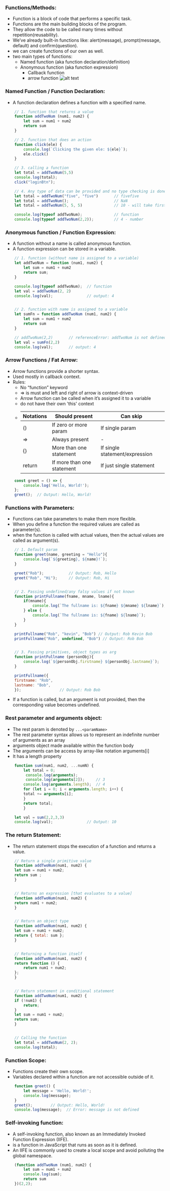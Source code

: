 ### Functions/Methods:
- Function is a block of code that performs a specific task.
- Functions are the main building blocks of the program.
- They allow the code to be called many times without repetition(reusability).
- We’ve already built-in functions like: alert(message), prompt(message, default) and confirm(question).
- we can create functions of our own as well.
- two main types of functions:
    - Named function (aka function declaration/definition)
    - Anonymous function (aka function expression)
        - Callback function
        - arrow function
![alt text](<../Others/function definition.png>)


### Named Function / Function Declaration:
- A function declaration defines a function with a specified name.

```js
    // 1. function that returns a value
    function addTwoNum (num1, num2) {
        let sum = num1 + num2
        return sum
    }

    // 2. function that does an action
    function click(ele) {
        console.log(`Clicking the given ele: ${ele}`);
        ele.click()
    }

    // 3. calling a function
    let total = addTwoNum(5,5)
    console.log(total);
    click("loginBtn");

    // 4. Any type of data can be provided and no type checking is done (cons in js)
    let total = addTwoNum("five", "five")       // fivefive
    let total = addTwoNum();                    // NaN
    let total = addTwoNum(5, 5, 5)              // 10 - will take first two arguments & ignore the rest

    console.log(typeof addTwoNum);              // function 
    console.log(typeof addTwoNum(2,2));         // 4 - number
```


### Anonymous function / Function Expression:
- A function without a name is called anonymous function.
- A function expression can be stored in a variable.

```js
    // 1. function (without name is assigned to a variable)
    let addTwoNum = function (num1, num2) {
        let sum = num1 + num2
        return sum;
    }

    console.log(typeof addTwoNum);  // function
    let val = addTwoNum(2, 2)
    console.log(val);               // output: 4


    // 2. function with name is assigned to a variable
    let sumFn = function addTwoNum (num1, num2) {
        let sum = num1 + num2
        return sum
    }

    // addTwoNum(2,2)       // referenceError: addTwoNum is not defined
    let val = sumFn(2,2)
    console.log(val);       // output: 4
```


### Arrow Functions / Fat Arrow:
- Arrow functions provide a shorter syntax.
- Used mostly in callback context.
- Rules: 
    - No “function” keyword
    - => is must and left and right of arrow is context-driven
    - Arrow function can be called when it’s assigned it to a variable
    - do not have their own 'this' context
    - 
      | Notations  | Should present             | Can skip                       |
      |------------|----------------------------|--------------------------------|
      | ()         | If zero or more param      | If single param                |
      | =>         | Always present             |            -                   |
      | {}         | More than one statement    | If single statement/expression |
      | return     | If more than one statement | If just single statement       |


```js
    const greet = () => {
        console.log('Hello, World!');
    };
    greet();  // Output: Hello, World!
```


### Functions with Parameters:
- Functions can take parameters to make them more flexible.
- When you define a function the required values are called as parameter(s).
- when the function is called with actual values, then the actual values are called as argument(s).

```js
    // 1. Default param
    function greet(name, greeting = "Hello"){
        console.log(`${greeting}, ${name}!`);
    }

    greet("Rob");           // Output: Rob, Hello
    greet("Rob", "Hi");     // Output: Rob, Hi


    // 2. Passing undefined/any falsy values if not known
    function printFullname(fname, mname, lname){
        if(mname){
            console.log(`The fullname is: ${fname} ${mname} ${lname}`);
        } else {
            console.log(`The fullname is: ${fname} ${lname}`);
        }
    }

    printFullname("Rob", "kevin", "Bob") // Output: Rob Kevin Bob
    printFullname("Rob", undefined, "Bob") // Output: Rob Bob


    // 3. Passing primitives, object types as arg
    function printFullname (personObj){
        console.log(`${personObj.firstname} ${personObj.lastname}`);
    }

    printFullname({
    firstname: "Rob",
    lastname: "Bob",
    });                 // Output: Rob Bob
```

- If a function is called, but an argument is not provided, 
  then the corresponding value becomes undefined.



### Rest parameter and arguments object:
- The rest param is denoted by `...<paramName> `
- The rest parameter syntax allows us to represent an indefinite number of arguments as an array
- arguments object made available within the function body
- The arguments can be access by array-like notation arguments[i]
- It has a length property

```js
    function sum(num1, num2, ...numN) {
        let total = 0;
         console.log(arguments);
         console.log(arguments[2]);     // 3
        console.log(arguments.length);  // 4
        for (let i = 0; i < arguments.length; i++) {
        total += arguments[i];
        }
        return total;
        }

    let val = sum(2,2,3,3)
    console.log(val);               // Output: 10
```


### The return Statement:
- The return statement stops the execution of a function and returns a value.

```js
    // Return a single primitive value
    function addTwoNum(num1, num2) {
    let sum = num1 + num2;
    return sum ;
    }


    // Returns an expression [that evaluates to a value]
    function addTwoNum(num1, num2) {
    return num1 + num2;
    }


    // Return an object type
    function addTwoNum(num1, num2) {
    let sum = num1 + num2;
    return { total: sum };
    }


    // Returning a function itself
    function addTwoNum(num1, num2) {
    return function () {
        return num1 + num2;
    };
    }


    // Return statement in conditional statement
    function addTwoNum(num1, num2) {
    if (!num1) {
        return;
    }
    let sum = num1 + num2;
    return sum;
    }


    // Calling the function
    let total = addTwoNum(2, 2);
    console.log(total);
```


### Function Scope:
- Functions create their own scope. 
- Variables declared within a function are not accessible outside of it.

```js
    function greet() {
        let message = 'Hello, World!';
        console.log(message);
    }
    greet();        // Output: Hello, World!
    console.log(message);  // Error: message is not defined
```


### Self-invoking function:
- A self-invoking function, also known as an Immediately Invoked Function Expression (IIFE).
- is a function in JavaScript that runs as soon as it is defined. 
- An IIFE is commonly used to create a local scope and avoid polluting the global namespace.

```js
    (function addTwoNum (num1, num2) {
        let sum = num1 + num2
        console.log(sum);
        return sum
    })(2,2);
```

